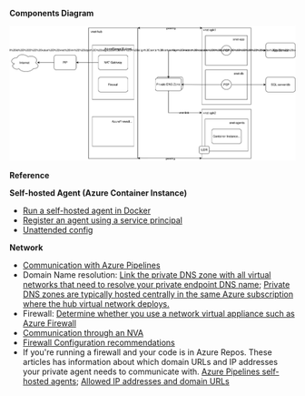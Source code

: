**Components Diagram**

![Components diagram](draw/poc-fw-ado-agent.drawio.svg)

**Reference**

**Self-hosted Agent (Azure Container Instance)**
- [Run a self-hosted agent in Docker](https://learn.microsoft.com/en-us/azure/devops/pipelines/agents/docker?view=azure-devops)
- [Register an agent using a service principal](https://learn.microsoft.com/en-us/azure/devops/pipelines/agents/service-principal-agent-registration?view=azure-devops)
- [Unattended config](https://learn.microsoft.com/en-us/azure/devops/pipelines/agents/windows-agent?view=azure-devops&tabs=IP-V4#unattended-config)

**Network**
- [Communication with Azure Pipelines](https://learn.microsoft.com/en-us/azure/devops/pipelines/agents/agents?view=azure-devops&tabs=yaml%2Cbrowser#communication)
- Domain Name resolution: [Link the private DNS zone with all virtual networks that need to resolve your private endpoint DNS name](
https://learn.microsoft.com/en-us/azure/architecture/networking/guide/private-link-hub-spoke-network#name-resolution:~:text=Link%20the%20private%20DNS%20zone%20with%20all%20virtual%20networks%20that%20need%20to%20resolve%20your%20private%20endpoint%20DNS%20name); [Private DNS zones are typically hosted centrally in the same Azure subscription where the hub virtual network deploys.](https://learn.microsoft.com/en-us/azure/cloud-adoption-framework/ready/azure-best-practices/private-link-and-dns-integration-at-scale#private-link-and-dns-integration-in-hub-and-spoke-network-architectures:~:text=Private%20DNS%20zones%20are%20typically%20hosted%20centrally%20in%20the%20same%20Azure%20subscription%20where%20the%20hub%20virtual%20network%20deploys.)
- Firewall: [Determine whether you use a network virtual appliance such as Azure Firewall](https://learn.microsoft.com/en-us/azure/architecture/networking/guide/private-link-hub-spoke-network#determine-whether-you-use-a-network-virtual-appliance-such-as-azure-firewall)
- [Communication through an NVA](https://learn.microsoft.com/en-us/azure/architecture/networking/architecture/hub-spoke?tabs=cli#communication-through-an-nva)
- [Firewall Configuration recommendations](https://learn.microsoft.com/en-us/azure/well-architected/service-guides/azure-firewall?toc=%2Fazure%2Ffirewall%2Ftoc.json&bc=%2Fazure%2Ffirewall%2Fbreadcrumb%2Ftoc.json#configuration-recommendations)
- If you're running a firewall and your code is in Azure Repos. These articles has information about which domain URLs and IP addresses your private agent needs to communicate with. [Azure Pipelines self-hosted agents](https://learn.microsoft.com/en-us/azure/devops/organizations/security/allow-list-ip-url?view=azure-devops&tabs=IP-V4#azure-pipelines-self-hosted-agents); [Allowed IP addresses and domain URLs](https://learn.microsoft.com/en-us/azure/devops/organizations/security/allow-list-ip-url?view=azure-devops&tabs=IP-V4)

